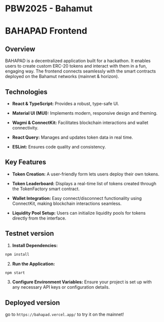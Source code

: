 # PBW2025 - Bahamut

# BAHAPAD Frontend

## Overview

BAHAPAD is a decentralized application built for a hackathon. It enables users to create custom ERC-20 tokens and interact with them in a fun, engaging way. The frontend connects seamlessly with the smart contracts deployed on the Bahamut networks (mainnet & horizon).

## Technologies

- **React & TypeScript:** Provides a robust, type-safe UI.

- **Material UI (MUI):** Implements modern, responsive design and theming.

- **Wagmi & ConnectKit:** Facilitates blockchain interactions and wallet connectivity.

- **React Query:** Manages and updates token data in real time.

- **ESLint:** Ensures code quality and consistency.

## Key Features

- **Token Creation:**
A user-friendly form lets users deploy their own tokens.

- **Token Leaderboard:**
Displays a real-time list of tokens created through the TokenFactory smart contract.

- **Wallet Integration:**
Easy connect/disconnect functionality using ConnectKit, making blockchain interactions seamless.

- **Liquidity Pool Setup:**
Users can initialize liquidity pools for tokens directly from the interface.

## Testnet version

1. **Install Dependencies:**


```bash
npm install
```

2. **Run the Application:**
```bash
npm start
```

3. **Configure Environment Variables:**
Ensure your project is set up with any necessary API keys or configuration details.

## Deployed version

go to `https://bahapad.vercel.app/` to try it on the mainnet!